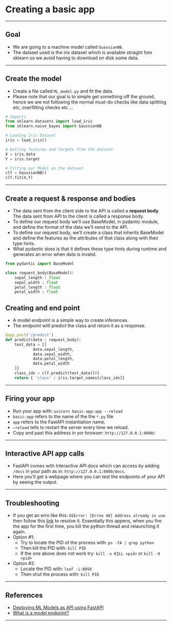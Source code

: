# Creating a basic app
***

## Goal
- We are going to a machine model called `GuassianNB`.
- The dataset used is the iris dataset which is available striaght fom sklearn so we avoid having to download on disk some data.
***

## Create the model
- Create a file called `ML_model.py` and fit the data.
- Please note that our goal is to simple get something off the ground, hence we are not following the normal must-do checks like data splitting etc, overfitting checks etc ...
```python
# Imports
from sklearn.datasets import load_iris
from sklearn.naive_bayes import GaussianNB

# Loading Iris Dataset
iris = load_iris()

# Getting features and targets from the dataset
X = iris.data
Y = iris.target

# Fitting our Model on the dataset
clf = GaussianNB()
clf.fit(X,Y)
```
***

## Create a request & response and bodies
- The data sent from the client side to the API is called a **request body**. The data sent from API to the client is called a response body. 
- To define our request body we’ll use BaseModel, in pydantic module, and define the format of the data we’ll send to the API. 
- To define our request body, we’ll create a class that inherits BaseModel and define the features as the attributes of that class along with their type hints.
- What pydantic does is that it defines these type hints during runtime and generates an error when data is invalid.
```python
from pydantic import BaseModel

class request_body(BaseModel):
    sepal_length : float
    sepal_width : float
    petal_length : float
    petal_width : float
```

## Creating and end point
- A model endpoint is a simple way to create inferences.
- The endpoint willl predict the class and return it as a response.
```python
@app.post('/predict')
def predict(data : request_body):
    test_data = [[
            data.sepal_length, 
            data.sepal_width, 
            data.petal_length, 
            data.petal_width
    ]]
    class_idx = clf.predict(test_data)[0]
    return { 'class' : iris.target_names[class_idx]}
```
***

## Firing your app
- Run your app with: `uvicorn basic-app:app --reload`
- `basic-app` refers to the name of the the `*.py` file
- `app` refers to the FastAPI instantiation name.
- `–reload` tells to restart the server every time we reload.
- Copy and past this address in yor browser: `http://127.0.0.1:8000/`
***

## Interactive API app calls
- FastAPI comes with Interactive API docs which can access by adding `/docs` in your path as in: `http://127.0.0.1:8000/docs`. 
- Here you’ll get a webpage where you can test the endpoints of your API by seeing the output.
*** 

## Troubleshooting
- If you get an erro like this: `OSError: [Errno 48] Address already in use` then follow this [link](https://ishaileshmishra.medium.com/the-python-flask-problem-socket-error-errno-48-address-already-in-use-4d074847587e) to resolve it. Essentially this appens, when you fire the app for the first time, you kill the python thread and relaunching it again.
- Option #1:
   - Try to locate the PID of the process with: `ps -fA | grep python`
   - Then kill the PID with: `kill PID`
   - If the one above does not work try: `kill -s KILL <pid>` or `kill -9 <pid>`
- Option #2:
   - Locate the PID with: `lsof -i:8050`
   -  Then shut the process with: `kill PID`
***

## References
- [Deploying ML Models as API using FastAPI](https://www.geeksforgeeks.org/deploying-ml-models-as-api-using-fastapi/?ref=rp)
- [What is a model endpoint?](https://medium.com/@starpebble/what-is-a-model-endpoint-101cd264d96f)
***
